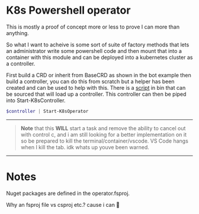 # K8s Powershell operator

This is mostly a proof of concept more or less to prove I can more than anything.

So what I want to acheive is some sort of suite of factory methods that lets an
administrator write some powershell code and then mount that into a container
with this module and can be deployed into a kubernetes cluster as a controller.

First build a CRD or inherit from BaseCRD as shown in the bot example
then build a controller, you can do this from scratch but a helper has been
created and can be used to help with this. There is a [script](bin/buildController.ps1)
in bin that can be sourced that will load up a controller. This controller
can then be piped into Start-K8sController.

```powershell
$controller | Start-K8sOperator
```

---
> **Note** that this **WILL** start a task and remove the ability to cancel out
>   with control c, and i am still looking for a better implementation on it
>   so be prepared to kill the terminal/container/vscode.
>   VS Code hangs when I kill the tab. idk whats up youve been warned.
---

# Notes

Nuget packages are defined in the operator.fsproj.

Why an fsproj file vs csproj etc.? cause i can 🤷

